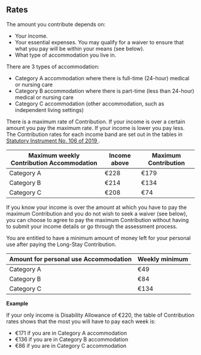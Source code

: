 ##  Rates

The amount you contribute depends on:

  * Your income. 
  * Your essential expenses. You may qualify for a waiver to ensure that what you pay will be within your means (see below). 
  * What type of accommodation you live in. 

There are 3 types of accommodation:

  * Category A accommodation where there is full-time (24-hour) medical or nursing care 
  * Category B accommodation where there is part-time (less than 24-hour) medical or nursing care 
  * Category C accommodation (other accommodation, such as independent living settings) 

There is a maximum rate of Contribution. If your income is over a certain
amount you pay the maximum rate. If your income is lower you pay less. The
Contribution rates for each income band are set out in the tables in [
Statutory Instrument No. 106 of 2019
](http://www.irishstatutebook.ie/eli/2019/si/106/made/en/print) .

**Maximum weekly Contribution** Accommodation  |  Income above  |  Maximum Contribution   
---|---|---  
Category A  |  €228  |  €179   
Category B  |  €214  |  €134   
Category C  |  €208  |  €74   
  
If you know your income is over the amount at which you have to pay the
maximum Contribution and you do not wish to seek a waiver (see below), you can
choose to agree to pay the maximum Contribution without having to submit your
income details or go through the assessment process.

You are entitled to have a minimum amount of money left for your personal use
after paying the Long-Stay Contribution.

**Amount for personal use** Accommodation  |  Weekly minimum   
---|---  
Category A  |  €49   
Category B  |  €84   
Category C  |  €134   
  
**Example**

If your only income is Disability Allowance of €220, the table of Contribution
rates shows that the most you will have to pay each week is:

  * €171 if you are in Category A accommodation 
  * €136 if you are in Category B accommodation 
  * €86 if you are in Category C accommodation 
